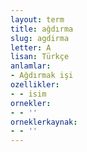 ```yaml
---
layout: term
title: ağdırma
slug: agdirma
letter: A
lisan: Türkçe
anlamlar:
- Ağdırmak işi
ozellikler:
- - isim
ornekler:
- - ''
orneklerkaynak:
- - ''
---
```


